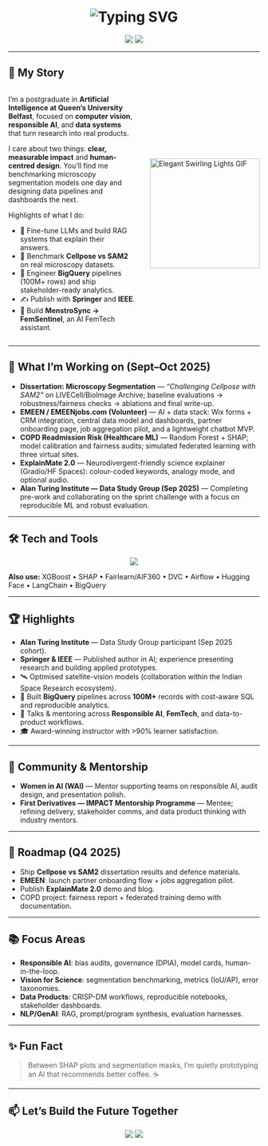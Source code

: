 <h1 align="center">
  <img src="https://readme-typing-svg.demolab.com?font=Fira+Code&pause=1000&color=BB67F9&center=true&vCenter=true&width=560&lines=Building+AI+That+Thinks;Making+Data+Tell+Stories;Cellpose+vs+SAM2+—+Microscopy+Segmentation;Alan+Turing+DSG+Participant;Founder+of+MenstroSync" alt="Typing SVG" />
</h1>

<p align="center">
  <a href="https://linkedin.com/in/krupali-thakur"><img src="https://img.shields.io/badge/LinkedIn-8E2DE2?style=for-the-badge&logo=linkedin&logoColor=white"></a>
  <a href="mailto:krupali0613@gmail.com"><img src="https://img.shields.io/badge/Gmail-4A00E0?style=for-the-badge&logo=gmail&logoColor=white"></a>
</p>

---

## 🌟 My Story

<div style="display: flex; align-items: center; justify-content: space-between;">

<div style="flex: 1;">

I’m a postgraduate in **Artificial Intelligence at Queen’s University Belfast**, focused on **computer vision**, **responsible AI**, and **data systems** that turn research into real products.

I care about two things: **clear, measurable impact** and **human-centred design**. You’ll find me benchmarking microscopy segmentation models one day and designing data pipelines and dashboards the next.

Highlights of what I do:
- 🧠 Fine-tune LLMs and build RAG systems that explain their answers.
- 🎥 Benchmark **Cellpose vs SAM2** on real microscopy datasets.
- 🧹 Engineer **BigQuery** pipelines (100M+ rows) and ship stakeholder-ready analytics.
- ✍️ Publish with **Springer** and **IEEE**.
- 🌸 Build **MenstroSync → FemSentinel**, an AI FemTech assistant.

</div>

<div style="margin-left: 30px;">
  <img src="https://media4.giphy.com/media/JWuBH9rCO2uZuHBFpm/giphy.gif" width="220px" alt="Elegant Swirling Lights GIF">
</div>

</div>

---

## 🚀 What I’m Working on (Sept–Oct 2025)

- **Dissertation: Microscopy Segmentation** — *“Challenging Cellpose with SAM2”* on LIVECell/BioImage Archive; baseline evaluations → robustness/fairness checks → ablations and final write-up.
- **EMEEN / EMEENjobs.com (Volunteer)** — AI + data stack: Wix forms + CRM integration, central data model and dashboards, partner onboarding page, job aggregation pilot, and a lightweight chatbot MVP.
- **COPD Readmission Risk (Healthcare ML)** — Random Forest + SHAP; model calibration and fairness audits; simulated federated learning with three virtual sites.
- **ExplainMate 2.0** — Neurodivergent-friendly science explainer (Gradio/HF Spaces): colour-coded keywords, analogy mode, and optional audio.
- **Alan Turing Institute — Data Study Group (Sep 2025)** — Completing pre-work and collaborating on the sprint challenge with a focus on reproducible ML and robust evaluation.

---

## 🛠️ Tech and Tools

<p align="center">
  <img src="https://skillicons.dev/icons?i=python,pytorch,tensorflow,sklearn,opencv,fastapi,streamlit,postgres,git,github,vscode,gcp,aws,tableau,powerbi" />
</p>

**Also use:** XGBoost • SHAP • Fairlearn/AIF360 • DVC • Airflow • Hugging Face • LangChain • BigQuery

---

## 🏆 Highlights

- **Alan Turing Institute** — Data Study Group participant (Sep 2025 cohort).
- **Springer & IEEE** — Published author in AI; experience presenting research and building applied prototypes.
- 🛰️ Optimised satellite-vision models (collaboration within the Indian Space Research ecosystem).
- 🧹 Built **BigQuery** pipelines across **100M+** records with cost-aware SQL and reproducible analytics.
- 🎤 Talks & mentoring across **Responsible AI**, **FemTech**, and data-to-product workflows.
- 🎓 Award-winning instructor with >90% learner satisfaction.

---

## 🤝 Community & Mentorship

- **Women in AI (WAI)** — Mentor supporting teams on responsible AI, audit design, and presentation polish.
- **First Derivatives — IMPACT Mentorship Programme** — Mentee; refining delivery, stakeholder comms, and data product thinking with industry mentors.

---

## 🔭 Roadmap (Q4 2025)

- Ship **Cellpose vs SAM2** dissertation results and defence materials.
- **EMEEN**: launch partner onboarding flow + jobs aggregation pilot.
- Publish **ExplainMate 2.0** demo and blog.
- COPD project: fairness report + federated training demo with documentation.

---

## 📚 Focus Areas

- **Responsible AI**: bias audits, governance (DPIA), model cards, human-in-the-loop.
- **Vision for Science**: segmentation benchmarking, metrics (IoU/AP), error taxonomies.
- **Data Products**: CRISP-DM workflows, reproducible notebooks, stakeholder dashboards.
- **NLP/GenAI**: RAG, prompt/program synthesis, evaluation harnesses.

---

## ✨ Fun Fact

> Between SHAP plots and segmentation masks, I’m quietly prototyping an AI that recommends better coffee. ☕️

---

## 📫 Let’s Build the Future Together

<p align="center">
  <a href="https://linkedin.com/in/krupali-thakur"><img src="https://img.shields.io/badge/Connect%20on%20LinkedIn-8338EC?style=for-the-badge&logo=linkedin&logoColor=white"></a>
  <a href="mailto:krupali0613@gmail.com"><img src="https://img.shields.io/badge/Email%20Me-4A00E0?style=for-the-badge&logo=gmail&logoColor=white"></a>
</p>
